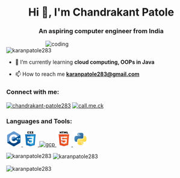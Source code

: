 <h1 align="center">Hi 👋, I'm Chandrakant Patole</h1>
<h3 align="center">An aspiring computer engineer from India</h3>

<img align="right" alt="coding" width="400" src="https://cdn.dribbble.com/users/1019864/screenshots/3079099/codeloop.gif">

<p align="left"> <img src="https://komarev.com/ghpvc/?username=karanpatole283&label=Profile%20views&color=0e75b6&style=flat" alt="karanpatole283" /> </p>

- 🌱 I’m currently learning **cloud computing, OOPs in Java**

- 📫 How to reach me **karanpatole283@gmail.com**

<h3 align="left">Connect with me:</h3>
<p align="left">
<a href="https://linkedin.com/in/chandrakant-patole283" target="blank"><img align="center" src="https://raw.githubusercontent.com/rahuldkjain/github-profile-readme-generator/master/src/images/icons/Social/linked-in-alt.svg" alt="chandrakant-patole283" height="30" width="40" /></a>
<a href="https://instagram.com/call.me.ck" target="blank"><img align="center" src="https://raw.githubusercontent.com/rahuldkjain/github-profile-readme-generator/master/src/images/icons/Social/instagram.svg" alt="call.me.ck" height="30" width="40" /></a>
</p>

<h3 align="left">Languages and Tools:</h3>
<p align="left"> <a href="https://www.w3schools.com/cpp/" target="_blank" rel="noreferrer"> <img src="https://raw.githubusercontent.com/devicons/devicon/master/icons/cplusplus/cplusplus-original.svg" alt="cplusplus" width="40" height="40"/> </a> <a href="https://www.w3schools.com/css/" target="_blank" rel="noreferrer"> <img src="https://raw.githubusercontent.com/devicons/devicon/master/icons/css3/css3-original-wordmark.svg" alt="css3" width="40" height="40"/> </a> <a href="https://cloud.google.com" target="_blank" rel="noreferrer"> <img src="https://www.vectorlogo.zone/logos/google_cloud/google_cloud-icon.svg" alt="gcp" width="40" height="40"/> </a> <a href="https://www.w3.org/html/" target="_blank" rel="noreferrer"> <img src="https://raw.githubusercontent.com/devicons/devicon/master/icons/html5/html5-original-wordmark.svg" alt="html5" width="40" height="40"/> </a> <a href="https://www.python.org" target="_blank" rel="noreferrer"> <img src="https://raw.githubusercontent.com/devicons/devicon/master/icons/python/python-original.svg" alt="python" width="40" height="40"/> </a> </p>

<p><img align="left" src="https://github-readme-stats.vercel.app/api/top-langs?username=karanpatole283&show_icons=true&locale=en&layout=compact" alt="karanpatole283" /></p>

<p>&nbsp;<img align="center" src="https://github-readme-stats.vercel.app/api?username=karanpatole283&show_icons=true&locale=en" alt="karanpatole283" /></p>

<p><img align="center" src="https://github-readme-streak-stats.herokuapp.com/?user=karanpatole283&" alt="karanpatole283" /></p>
